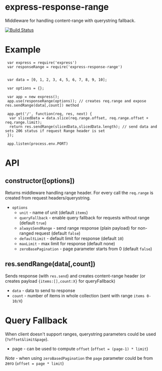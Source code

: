 # express-response-range

Middleware for handling content-range with querystring fallback.

[![Build Status](https://travis-ci.org/jakubknejzlik/express-response-range.svg?branch=master)](https://travis-ci.org/jakubknejzlik/express-response-range)

# Example

```
 var express = require('express')
 var responseRange = require('express-response-range')


 var data = [0, 1, 2, 3, 4, 5, 6, 7, 8, 9, 10];

 var options = {};
 
 var app = new express();
 app.use(responseRange(options)); // creates req.range and expose res.sendRange(data[,count]) method
    
 app.get('/', function(req, res, next) {
  var slicedData = data.slice(req.range.offset, req.range.offset + req.range.limit);
  return res.sendRange(slicedData,slicedData.length); // send data and sets 206 status if request Range header is set 
 });

 app.listen(process.env.PORT)

```

# API

## constructor([options])

Returns middleware handling range header. For every call the `req.range` is created from request headers/querystring. 

* `options`
    * `unit` - name of unit (default `items`)
    * `queryFallback` - enable query fallback for requests without range (default `true`)
    * `alwaysSendRange` - send range response (plain payload) for non-ranged request (default `false`)
    * `defaultLimit` - default limit for response (default `10`)
    * `maxLimit` - max limit for response (default none)
    * `zeroBasePagination` - page parameter starts from 0 (default `false`)
    
## res.sendRange(data[,count])

Sends response (with `res.send`) and creates content-range header (or creates payload `{items:[],count:X}` for queryFallback)

* `data` - data to send to response
* `count` - number of items in whole collection (sent with range `items 0-10/X`)


# Query Fallback

When client doesn't support ranges, querystring parameters could be used (`?offset&limit&page`).

* page - can be used to compute `offset` (`offset = (page-1) * limit`)

*Note* - when using `zeroBasedPagination` the `page` parameter could be from zero (`offset = page * limit`)
